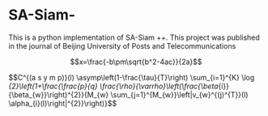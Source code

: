 # SA-Siam-
This is a python implementation of SA-Siam ++. This project was published in the journal of Beijing University of Posts and Telecommunications

$$x=\frac{-b\pm\sqrt{b^2-4ac}}{2a}$$

$$C^{(a s y m p)}(l) \asymp\left(1-\frac{\tau}{T}\right) \sum_{i=1}^{K} \log _{2}\left(1+\frac{\frac{p}{q} \frac{\rho}{\varrho}\left(\frac{\beta_{i}}{\beta_{w}}\right)^{2}}{M_{w} \sum_{j=1}^{M_{w}}\left|v_{w}^{(j)^{T}}(l) \alpha_{i}(l)\right|^{2}}\right)}$$
